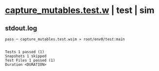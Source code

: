 # [capture_mutables.test.w](../../../../../examples/tests/valid/capture_mutables.test.w) | test | sim

## stdout.log
```log
pass ─ capture_mutables.test.wsim » root/env0/test:main
 
 
Tests 1 passed (1)
Snapshots 1 skipped
Test Files 1 passed (1)
Duration <DURATION>
```

